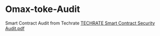 # Omax-toke-Audit
Smart Contract Audit from Techrate
[TECHRATE  Smart Contract Security Audit.pdf](https://github.com/OMAXCHAIN/Omax-toke-Audit-/files/8645625/TECHRATE.Smart.Contract.Security.Audit.pdf)
